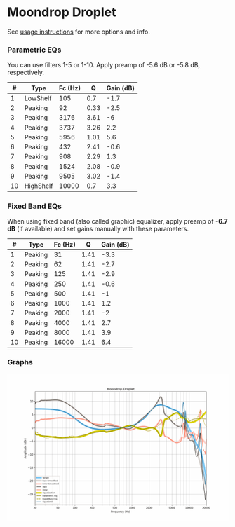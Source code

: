 # Moondrop Droplet
See [usage instructions](https://github.com/jaakkopasanen/AutoEq#usage) for more options and info.

### Parametric EQs
You can use filters 1-5 or 1-10. Apply preamp of -5.6 dB or -5.8 dB, respectively.

|   # | Type      |   Fc (Hz) |    Q |   Gain (dB) |
|-----|-----------|-----------|------|-------------|
|   1 | LowShelf  |       105 | 0.7  |        -1.7 |
|   2 | Peaking   |        92 | 0.33 |        -2.5 |
|   3 | Peaking   |      3176 | 3.61 |        -6   |
|   4 | Peaking   |      3737 | 3.26 |         2.2 |
|   5 | Peaking   |      5956 | 1.01 |         5.6 |
|   6 | Peaking   |       432 | 2.41 |        -0.6 |
|   7 | Peaking   |       908 | 2.29 |         1.3 |
|   8 | Peaking   |      1524 | 2.08 |        -0.9 |
|   9 | Peaking   |      9505 | 3.02 |        -1.4 |
|  10 | HighShelf |     10000 | 0.7  |         3.3 |

### Fixed Band EQs
When using fixed band (also called graphic) equalizer, apply preamp of **-6.7 dB** (if available) and set gains manually with these parameters.

|   # | Type    |   Fc (Hz) |    Q |   Gain (dB) |
|-----|---------|-----------|------|-------------|
|   1 | Peaking |        31 | 1.41 |        -3.3 |
|   2 | Peaking |        62 | 1.41 |        -2.7 |
|   3 | Peaking |       125 | 1.41 |        -2.9 |
|   4 | Peaking |       250 | 1.41 |        -0.6 |
|   5 | Peaking |       500 | 1.41 |        -1   |
|   6 | Peaking |      1000 | 1.41 |         1.2 |
|   7 | Peaking |      2000 | 1.41 |        -2   |
|   8 | Peaking |      4000 | 1.41 |         2.7 |
|   9 | Peaking |      8000 | 1.41 |         3.9 |
|  10 | Peaking |     16000 | 1.41 |         6.4 |

### Graphs
![](./Moondrop%20Droplet.png)
